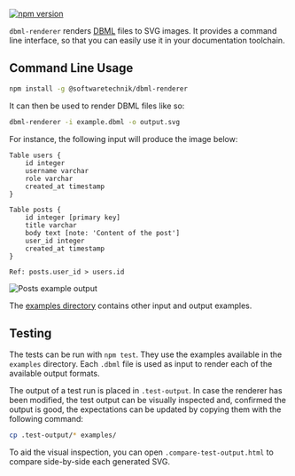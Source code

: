 [![npm version](https://img.shields.io/npm/v/@softwaretechnik/dbml-renderer)](https://www.npmjs.com/package/@softwaretechnik/dbml-renderer)

`dbml-renderer` renders [DBML](https://www.dbml.org/home/) files to SVG images.
It provides a command line interface, so that you can easily use it in your
documentation toolchain.

## Command Line Usage

```bash
npm install -g @softwaretechnik/dbml-renderer
```

It can then be used to render DBML files like so:

```bash
dbml-renderer -i example.dbml -o output.svg
```

For instance, the following input will produce the image below:

```dbml
Table users {
    id integer
    username varchar
    role varchar
    created_at timestamp
}

Table posts {
    id integer [primary key]
    title varchar
    body text [note: 'Content of the post']
    user_id integer
    created_at timestamp
}

Ref: posts.user_id > users.id
```

![Posts example output](examples/user-posts.svg)

The [examples directory](examples/) contains other input and output examples.

## Testing

The tests can be run with `npm test`. They use the examples available in the
`examples` directory. Each `.dbml` file is used as input to render each of the
available output formats.

The output of a test run is placed in `.test-output`. In case the renderer has
been modified, the test output can be visually inspected and, confirmed the
output is good, the expectations can be updated by copying them with the
following command:

```bash
cp .test-output/* examples/
```

To aid the visual inspection, you can open `.compare-test-output.html` to
compare side-by-side each generated SVG.
